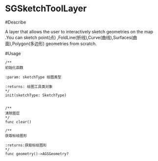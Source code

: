 # SGSketchToolLayer

#Describe

A layer that allows the user to interactively sketch geometries on the map .You can sketch point(点) ,FoldLine(折线),Curve(曲线),Surfaces(曲面),Polygon(多边形) geometries from scratch.

#Usage

    /**
    初始化函数

    :param: sketchType 绘图类型

    :returns: 绘图工具类对象
    */
    init(sketchType: SketchType)


    /**
    清除图层
    */
    func clear()

    /**
    获取标绘图形

    :returns:获取标绘图形
    */
    func geometry()->AGSGeometry?



